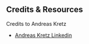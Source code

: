  ## Credits & Resources

Credits to Andreas Kretz

   * [Andreas Kretz Linkedin](https://de.linkedin.com/in/andreas-kretz)




